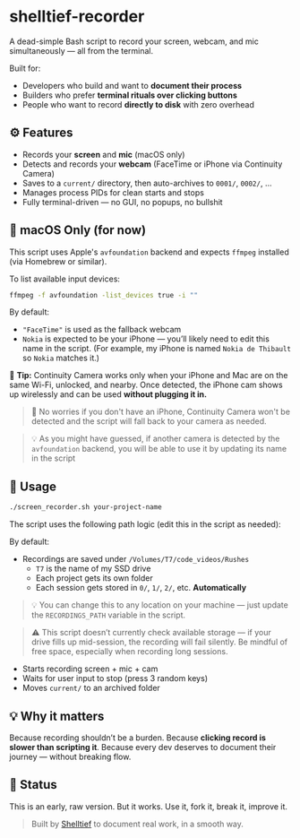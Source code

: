 # shelltief-recorder

A dead-simple Bash script to record your screen, webcam, and mic simultaneously — all from the terminal.

Built for:
- Developers who build and want to **document their process**
- Builders who prefer **terminal rituals over clicking buttons**
- People who want to record **directly to disk** with zero overhead

## ⚙️ Features

- Records your **screen** and **mic** (macOS only)
- Detects and records your **webcam** (FaceTime or iPhone via Continuity Camera)
- Saves to a `current/` directory, then auto-archives to `0001/`, `0002/`, ...
- Manages process PIDs for clean starts and stops
- Fully terminal-driven — no GUI, no popups, no bullshit

## 🍏 macOS Only (for now)

This script uses Apple's `avfoundation` backend and expects `ffmpeg` installed (via Homebrew or similar).

To list available input devices:
```bash
ffmpeg -f avfoundation -list_devices true -i ""
```

By default:

* `"FaceTime"` is used as the fallback webcam
* `Nokia` is expected to be your iPhone — you’ll likely need to edit this name in the script.
(For example, my iPhone is named `Nokia de Thibault` so `Nokia` matches it.)

🧠 **Tip:** Continuity Camera works only when your iPhone and Mac are on the same Wi-Fi, unlocked, and nearby. Once detected, the iPhone cam shows up wirelessly and can be used **without plugging it in.**

> :information_desk_person: No worries if you don't have an iPhone, Continuity Camera won't be
detected and the script will fall back to your camera as needed.

> :bulb: As you might have guessed, if another camera is detected by the `avfoundation`
backend, you will be able to use it by updating its name in the script

## 🧪 Usage

```bash
./screen_recorder.sh your-project-name
```


The script uses the following path logic (edit this in the script as needed):

By default:
- Recordings are saved under `/Volumes/T7/code_videos/Rushes`
  - `T7` is the name of my SSD drive
  - Each project gets its own folder
  - Each session gets stored in `0/`, `1/`, `2/`, etc. **Automatically**

> :bulb: You can change this to any location on your machine — just update the `RECORDINGS_PATH` variable in the script.

> :warning: This script doesn’t currently check available storage — if your drive fills up
mid-session, the recording will fail silently. Be mindful of free space, especially 
when recording long sessions.

* Starts recording screen + mic + cam
* Waits for user input to stop (press 3 random keys)
* Moves `current/` to an archived folder

## 💡 Why it matters

Because recording shouldn’t be a burden.
Because **clicking record is slower than scripting it**.
Because every dev deserves to document their journey — without breaking flow.

## 🧱 Status

This is an early, raw version. But it works.
Use it, fork it, break it, improve it.

> Built by [Shelltief](https://shelltief.sh) to document real work, in a smooth way.
